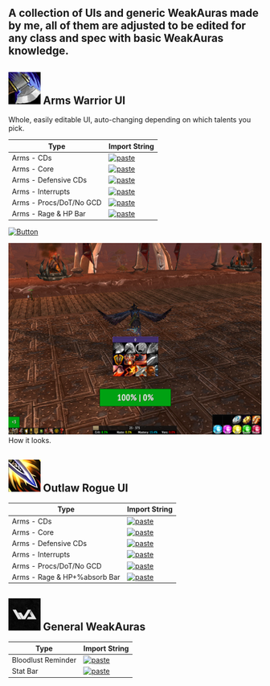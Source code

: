 ## A collection of UIs and generic WeakAuras made by me, all of them are adjusted to be edited for any class and spec with basic WeakAuras knowledge.

## ![WeakAuras - Arms Warrior](https://raw.githubusercontent.com/dopalone/Addons-7.3.5/main/Stuff/ms.png) Arms Warrior UI

Whole, easily editable UI, auto-changing depending on which talents you pick.

| Type     | Import String |
|------------|---------------|
| Arms - CDs  | [![paste](https://img.shields.io/badge/-Pastebin-blue?logo=pastebin&logoColor=white)](https://pastes.io/dopalone-3-2) |
| Arms - Core  | [![paste](https://img.shields.io/badge/-Pastebin-blue?logo=pastebin&logoColor=white)](https://pastes.io/dopalone-9) |
| Arms - Defensive CDs  | [![paste](https://img.shields.io/badge/-Pastebin-blue?logo=pastebin&logoColor=white)](https://pastes.io/dopalone-2) |
| Arms - Interrupts | [![paste](https://img.shields.io/badge/-Pastebin-blue?logo=pastebin&logoColor=white)](https://pastes.io/dopalone-1) |
| Arms - Procs/DoT/No GCD  | [![paste](https://img.shields.io/badge/-Pastebin-blue?logo=pastebin&logoColor=white)](https://pastes.io/dopalone-9-1) |
| Arms - Rage & HP Bar  | [![paste](https://img.shields.io/badge/-Pastebin-blue?logo=pastebin&logoColor=white)](https://pastes.io/dopalone-9-2) |

[![Button](https://dummyimage.com/120x40/4a90e2/ffffff&text=Click+Me)](https://raw.githubusercontent.com/dopalone/Addons-7.3.5/main/Stuff/Screenshot_16.png)

![WeakAuras - Arms Warrior](https://raw.githubusercontent.com/dopalone/Addons-7.3.5/main/Stuff/Screenshot_16.png) How it looks.

## ![WeakAuras - Outlaw Rogue](https://raw.githubusercontent.com/dopalone/Addons-7.3.5/main/Stuff/outlaw.png) Outlaw Rogue UI

| Type     | Import String |
|------------|---------------|
| Arms - CDs  | [![paste](https://img.shields.io/badge/-Pastebin-blue?logo=pastebin&logoColor=white)](https://pastes.io/dopalone-3-2) |
| Arms - Core  | [![paste](https://img.shields.io/badge/-Pastebin-blue?logo=pastebin&logoColor=white)](https://pastes.io/dopalone-9) |
| Arms - Defensive CDs  | [![paste](https://img.shields.io/badge/-Pastebin-blue?logo=pastebin&logoColor=white)](https://pastes.io/dopalone-2) |
| Arms - Interrupts | [![paste](https://img.shields.io/badge/-Pastebin-blue?logo=pastebin&logoColor=white)](https://pastes.io/dopalone-1) |
| Arms - Procs/DoT/No GCD  | [![paste](https://img.shields.io/badge/-Pastebin-blue?logo=pastebin&logoColor=white)](https://pastes.io/dopalone-9-1) |
| Arms - Rage & HP+%absorb Bar  | [![paste](https://img.shields.io/badge/-Pastebin-blue?logo=pastebin&logoColor=white)](https://pastes.io/dopalone-9-2) |


## ![WeakAuras - General](https://raw.githubusercontent.com/dopalone/Addons-7.3.5/main/Stuff/9121773.png) General WeakAuras
| Type     | Import String |
|------------|---------------|
| Bloodlust Reminder  | [![paste](https://img.shields.io/badge/-Pastebin-blue?logo=pastebin&logoColor=white)](https://pastes.io/dopalone-4-2) |
| Stat Bar  | [![paste](https://img.shields.io/badge/-Pastebin-blue?logo=pastebin&logoColor=white)](https://pastes.io/dopalone-5) |



